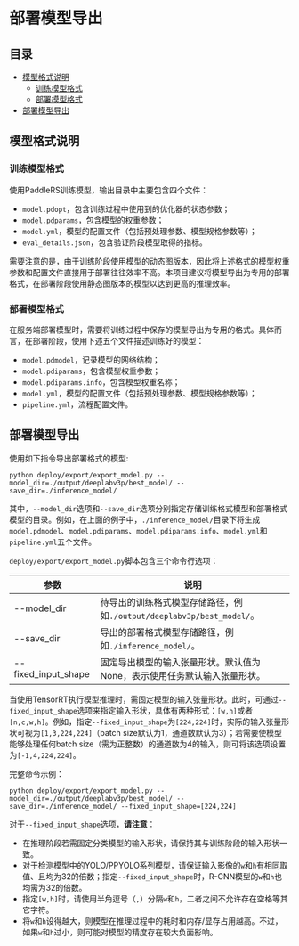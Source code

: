 # 部署模型导出

## 目录

- [模型格式说明](#1)
  - [训练模型格式](#11)
  - [部署模型格式](#12)
- [部署模型导出](#2)

## <h2 id="1">模型格式说明</h2>

### <h3 id="11">训练模型格式</h3>

使用PaddleRS训练模型，输出目录中主要包含四个文件：

- `model.pdopt`，包含训练过程中使用到的优化器的状态参数；
- `model.pdparams`，包含模型的权重参数；
- `model.yml`，模型的配置文件（包括预处理参数、模型规格参数等）；
- `eval_details.json`，包含验证阶段模型取得的指标。

需要注意的是，由于训练阶段使用模型的动态图版本，因此将上述格式的模型权重参数和配置文件直接用于部署往往效率不高。本项目建议将模型导出为专用的部署格式，在部署阶段使用静态图版本的模型以达到更高的推理效率。

### <h3 id="12">部署模型格式</h3>

在服务端部署模型时，需要将训练过程中保存的模型导出为专用的格式。具体而言，在部署阶段，使用下述五个文件描述训练好的模型：

- `model.pdmodel`，记录模型的网络结构；
- `model.pdiparams`，包含模型权重参数；
- `model.pdiparams.info`，包含模型权重名称；
- `model.yml`，模型的配置文件（包括预处理参数、模型规格参数等）；
- `pipeline.yml`，流程配置文件。

## <h2 id="2">部署模型导出</h2>

使用如下指令导出部署格式的模型:

```shell
python deploy/export/export_model.py --model_dir=./output/deeplabv3p/best_model/ --save_dir=./inference_model/
```

其中，`--model_dir`选项和`--save_dir`选项分别指定存储训练格式模型和部署格式模型的目录。例如，在上面的例子中，`./inference_model/`目录下将生成`model.pdmodel`、`model.pdiparams`、`model.pdiparams.info`、`model.yml`和`pipeline.yml`五个文件。

`deploy/export/export_model.py`脚本包含三个命令行选项：

| 参数 | 说明 |
| ---- | ---- |
| --model_dir | 待导出的训练格式模型存储路径，例如`./output/deeplabv3p/best_model/`。 |
| --save_dir | 导出的部署格式模型存储路径，例如`./inference_model/`。 |
| --fixed_input_shape | 固定导出模型的输入张量形状。默认值为None，表示使用任务默认输入张量形状。 |

当使用TensorRT执行模型推理时，需固定模型的输入张量形状。此时，可通过`--fixed_input_shape`选项来指定输入形状，具体有两种形式：`[w,h]`或者`[n,c,w,h]`。例如，指定`--fixed_input_shape`为`[224,224]`时，实际的输入张量形状可视为`[1,3,224,224]`（batch size默认为1，通道数默认为3）；若需要使模型能够处理任何batch size（需为正整数）的通道数为4的输入，则可将该选项设置为`[-1,4,224,224]`。

完整命令示例：

```shell
python deploy/export/export_model.py --model_dir=./output/deeplabv3p/best_model/ --save_dir=./inference_model/ --fixed_input_shape=[224,224]
```

对于`--fixed_input_shape`选项，**请注意**：

- 在推理阶段若需固定分类模型的输入形状，请保持其与训练阶段的输入形状一致。
- 对于检测模型中的YOLO/PPYOLO系列模型，请保证输入影像的`w`和`h`有相同取值、且均为32的倍数；指定`--fixed_input_shape`时，R-CNN模型的`w`和`h`也均需为32的倍数。
- 指定`[w,h]`时，请使用半角逗号（`,`）分隔`w`和`h`，二者之间不允许存在空格等其它字符。
- 将`w`和`h`设得越大，则模型在推理过程中的耗时和内存/显存占用越高。不过，如果`w`和`h`过小，则可能对模型的精度存在较大负面影响。
